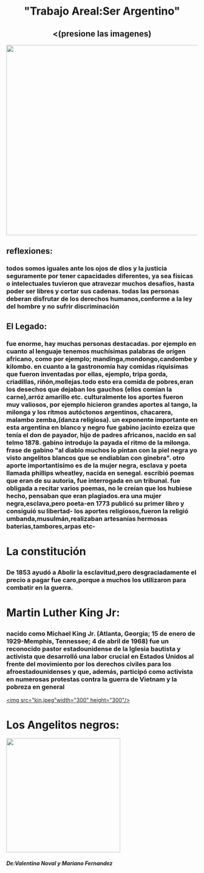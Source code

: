 <html lang="es">
<head><title>TRABAJO AREAL SER ARGENTINO
</title>
</head>
   

<body><center>
    <footer> 
<h1><P><center>"Trabajo Areal:Ser Argentino"</center></P></h1><div>
        <center><h2><(presione las imagenes)</h2></center>
</div>
 <a href="https://www.youtube.com/watch?v=SpbOGsg2CdU"><img src="Screenshot_186.png" width="700" height="500"/></a>
 </center></footer>
<p><h2>reflexiones:</h2></p>
<h3><p>todos somos iguales ante los ojos de dios y la justicia
seguramente por tener capacidades diferentes, ya sea físicas o intelectuales
tuvieron que atravezar muchos desafios, hasta poder ser libres y cortar sus cadenas.
todas las personas deberan disfrutar de los derechos humanos,conforme a la ley
del hombre y no sufrir discriminación</h3>
</p>
<p><h2>El Legado:</h2></p>
<p><h3>
fue enorme, hay muchas personas destacadas. por ejemplo en cuanto al lenguaje tenemos muchísimas palabras de 
orígen africano, como por ejemplo; mandinga,mondongo,candombe y kilombo. en cuanto a la gastronomía hay comidas
riquisimas que fueron inventadas por ellas, ejemplo, tripa gorda, criadillas, riñón,mollejas.todo esto era comida
de pobres,eran los desechos que dejaban los gauchos (ellos comían la carne),arróz amarillo etc.
culturalmente los aportes fueron muy valiosos, por ejemplo hicieron grandes
aportes al tango, la milonga y los rítmos autóctonos argentinos, chacarera, malambo zemba,(danza religiosa).
un exponente importante en esta argentina en blanco y negro fue gabino jacínto ezeiza que tenía el don
de payador, hijo de padres africanos, nacido en sal telmo 1878. gabino introdujo la payada
el ritmo de la milonga. frase de gabino "al diablo muchos lo pintan con la piel negra yo visto angelitos blancos
que se endiablan con ginebra". otro aporte importantisímo es de la mujer negra, esclava y poeta llamada
phillips wheatley, nacida en senegal. escribió poemas que eran de su autoria, fue interrogada en un tribunal.
fue obligada a recitar varios poemas, no le creían que los hubiese hecho, pensaban que eran plagiados.era una mujer
negra,esclava,pero poeta-en 1773 publicó su primer libro y consiguió su libertad- los aportes religiosos,fueron la religió
umbanda,musulmán,realizaban artesanías hermosas baterias,tambores,arpas etc-
</h3></p>
<h1><p>La constitución</p></h1>
<p><h3>De 1853 ayudó a Abolir la esclavitud,pero desgraciadamente el precio a pagar fue caro,porque a muchos los utilizaron 
    para combatir en la guerra.
</h3></p>
<h1><p>Martin Luther King Jr:</p></h1>
<h3><p> nacido como Michael King Jr. (Atlanta, Georgia; 15 de enero de 
    1929-Memphis, Tennessee; 4 de abril de 1968) fue un reconocido pastor estadounidense de la Iglesia 
    bautista y activista que desarrolló una labor crucial en Estados Unidos al frente del movimiento por
     los derechos civiles para los afroestadounidenses y que, además, participó como activista en numerosas
      protestas contra la guerra de Vietnam y la pobreza en general</p></h3>

<a href="https://www.youtube.com/watch?v=q_AoP5izcQs"><img src="kin.jpeg"width="300" height="300"/></a>
<p><h1>Los Angelitos negros:</h1></p>
<a href="https://youtube.com/shorts/XhbfucB0BTI?feature=share"><img src="negrito.png" width="300"/></a>
<p><h5>De:Valentina Noval y Mariano Fernandez </h5></p>

</body>


</html>
